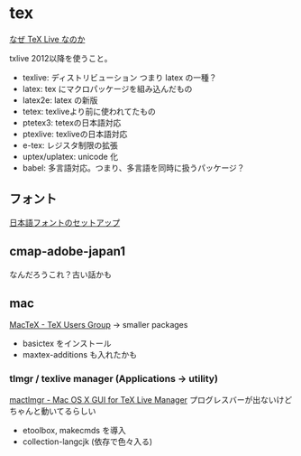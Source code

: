 # tex

[なぜ TeX Live なのか](http://fugenji.org/~thomas/texlive-guide/why.html)

txlive 2012以降を使うこと。

* texlive: ディストリビューション つまり latex の一種？
* latex: tex にマクロパッケージを組み込んだもの
* latex2e: latex の新版
* tetex: texliveより前に使われてたもの
* ptetex3: tetexの日本語対応
* ptexlive: texliveの日本語対応
* e-tex: レジスタ制限の拡張
* uptex/uplatex: unicode 化
* babel: 多言語対応。つまり、多言語を同時に扱うパッケージ？

## フォント

[日本語フォントのセットアップ](http://www.fugenji.org/~thomas/texlive-guide/font_setup.html)

## cmap-adobe-japan1

なんだろうこれ？古い話かも

## mac

[MacTeX - TeX Users Group](http://www.tug.org/mactex/)
-> smaller packages

* basictex をインストール
* maxtex-additions も入れたかも

###  tlmgr / texlive manager (Applications -> utility)

[mactlmgr - Mac OS X GUI for TeX Live Manager](http://code.google.com/p/mactlmgr/)
プログレスバーが出ないけどちゃんと動いてるらしい

* etoolbox, makecmds を導入
* collection-langcjk (依存で色々入る)
